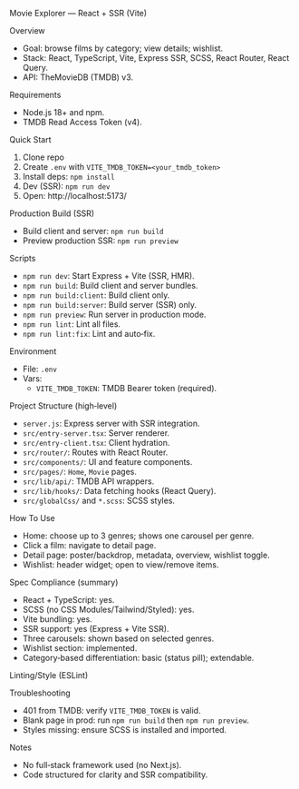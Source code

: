 Movie Explorer — React + SSR (Vite)

Overview
- Goal: browse films by category; view details; wishlist.
- Stack: React, TypeScript, Vite, Express SSR, SCSS, React Router, React Query.
- API: TheMovieDB (TMDB) v3.

Requirements
- Node.js 18+ and npm.
- TMDB Read Access Token (v4).

Quick Start
1) Clone repo
2) Create `.env` with `VITE_TMDB_TOKEN=<your_tmdb_token>`
3) Install deps: `npm install`
4) Dev (SSR): `npm run dev`
5) Open: http://localhost:5173/

Production Build (SSR)
- Build client and server: `npm run build`
- Preview production SSR: `npm run preview`

Scripts
- `npm run dev`: Start Express + Vite (SSR, HMR).
- `npm run build`: Build client and server bundles.
- `npm run build:client`: Build client only.
- `npm run build:server`: Build server (SSR) only.
- `npm run preview`: Run server in production mode.
- `npm run lint`: Lint all files.
- `npm run lint:fix`: Lint and auto‑fix.

Environment
- File: `.env`
- Vars:
  - `VITE_TMDB_TOKEN`: TMDB Bearer token (required).

Project Structure (high‑level)
- `server.js`: Express server with SSR integration.
- `src/entry-server.tsx`: Server renderer.
- `src/entry-client.tsx`: Client hydration.
- `src/router/`: Routes with React Router.
- `src/components/`: UI and feature components.
- `src/pages/`: `Home`, `Movie` pages.
- `src/lib/api/`: TMDB API wrappers.
- `src/lib/hooks/`: Data fetching hooks (React Query).
- `src/globalCss/` and `*.scss`: SCSS styles.

How To Use
- Home: choose up to 3 genres; shows one carousel per genre.
- Click a film: navigate to detail page.
- Detail page: poster/backdrop, metadata, overview, wishlist toggle.
- Wishlist: header widget; open to view/remove items.

Spec Compliance (summary)
- React + TypeScript: yes.
- SCSS (no CSS Modules/Tailwind/Styled): yes.
- Vite bundling: yes.
- SSR support: yes (Express + Vite SSR).
- Three carousels: shown based on selected genres.
- Wishlist section: implemented.
- Category‑based differentiation: basic (status pill); extendable.

Linting/Style (ESLint)

Troubleshooting
- 401 from TMDB: verify `VITE_TMDB_TOKEN` is valid.
- Blank page in prod: run `npm run build` then `npm run preview`.
- Styles missing: ensure SCSS is installed and imported.

Notes
- No full‑stack framework used (no Next.js).
- Code structured for clarity and SSR compatibility.
